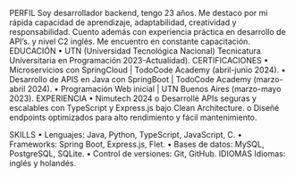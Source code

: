 PERFIL
Soy desarrollador backend, tengo 23 años. Me destaco por mi rápida capacidad de
aprendizaje, adaptabilidad, creatividad y responsabilidad. Cuento además con experiencia
práctica en desarrollo de API’s. y nivel C2 inglés. Me encuentro en constante capacitación.
EDUCACIÓN
• UTN (Universidad Tecnológica Nacional) Tecnicatura Universitaria en Programación
2023-Actualidad).
CERTIFICACIONES
• Microservicios con SpringCloud | TodoCode Academy (abril-junio 2024).
• Desarrollo de APIS en Java con SpringBoot | TodoCode Academy (marzo-abril 2024).
• Programación Web inicial | UTN Buenos Aires (marzo-mayo 2023).
EXPERIENCIA
• Nimutech 2024
o Desarrollé APIs seguras y escalables con TypeScript y Express.js bajo Clean
Architecture.
o Diseñé endpoints optimizados para alto rendimiento y fácil mantenimiento.

SKILLS
• Lenguajes: Java, Python, TypeScript, JavaScript, C.
• Frameworks: Spring Boot, Express.js, Flet.
• Bases de datos: MySQL, PostgreSQL, SQLite.
• Control de versiones: Git, GitHub.
IDIOMAS
Idiomas: inglés y holandés.

